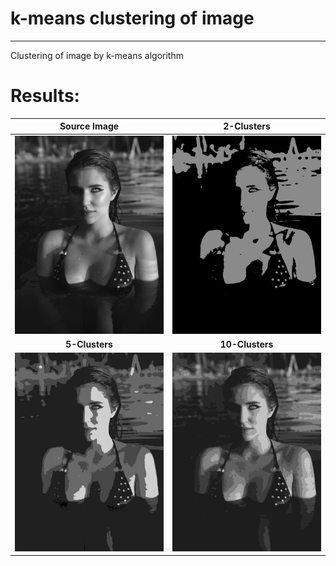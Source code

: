 # k-means clustering of image
-----------------------------

Clustering of image by k-means algorithm

# Results:


| **Source Image**  | **2-Clusters** |
| :---:  | :---:  |
|![1a](https://github.com/Krutov777/k_means_clustering_image/blob/main/images/woman.jpg)|![clusteredImage(k = 2)](https://github.com/Krutov777/k_means_clustering_image/blob/main/images/woman2clusters.jpg)|
| **5-Clusters**  | **10-Clusters** |
|![clusteredImage(k = 5)](https://github.com/Krutov777/k_means_clustering_image/blob/main/images/woman5clusters.jpg)|![clusteredImage(k = 10)](https://github.com/Krutov777/k_means_clustering_image/blob/main/images/woman10clusters.jpg)|
